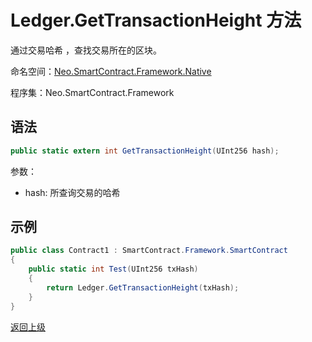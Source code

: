 # Ledger.GetTransactionHeight 方法

通过交易哈希 ，查找交易所在的区块。

命名空间：[Neo.SmartContract.Framework.Native](../../native.md)

程序集：Neo.SmartContract.Framework

## 语法

```cs
public static extern int GetTransactionHeight(UInt256 hash);
```

参数：

- hash: 所查询交易的哈希

## 示例

```cs
public class Contract1 : SmartContract.Framework.SmartContract
{
    public static int Test(UInt256 txHash)
    {
        return Ledger.GetTransactionHeight(txHash);
    }
}
```
[返回上级](../Ledger.md)